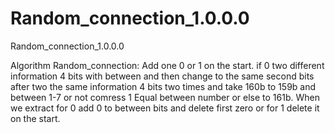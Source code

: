 # Random_connection_1.0.0.0
Random_connection_1.0.0.0

Algorithm Random_connection:
Add one 0 or 1 on the start.
if 0 two different information 4 bits with between and then change to the same second bits after two the same information 4 bits two times and take 160b to 159b and between 1-7 or not comress 1 Equal between number or else to 161b.
When we extract for 0 add 0 to between bits and delete first zero or for 1 delete it on the start.
